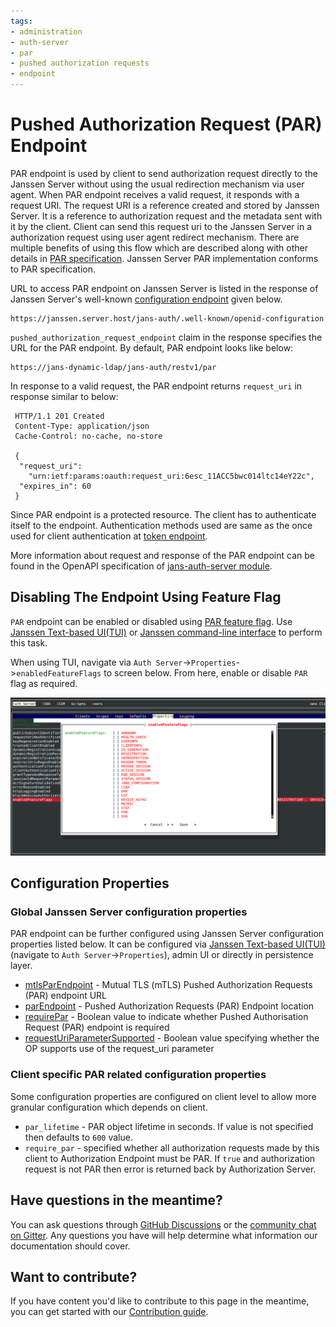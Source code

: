 ```yaml
---
tags:
- administration
- auth-server
- par
- pushed authorization requests
- endpoint
---
```


# Pushed Authorization Request (PAR) Endpoint

PAR endpoint is used by client to send authorization request directly to the Janssen Server without using the usual
redirection mechanism via user agent. When PAR endpoint receives a valid request, it responds with a request URI. 
The request URI is a reference created and stored by Janssen Server. It is a reference to  authorization request and 
the metadata sent with it by the client. Client can send this request uri to the Janssen Server in a authorization
request using user agent redirect mechanism. There are multiple benefits of using this flow which are described along 
with other details in [PAR specification](https://datatracker.ietf.org/doc/html/rfc9126). Janssen Server PAR implementation 
conforms to PAR specification.

URL to access PAR endpoint on Janssen Server is listed in the response of Janssen Server's well-known
[configuration endpoint](./configuration.md) given below.

```text
https://janssen.server.host/jans-auth/.well-known/openid-configuration
```

`pushed_authorization_request_endpoint` claim in the response specifies the URL for the PAR endpoint. By default, PAR endpoint looks
like below:

```
https://jans-dynamic-ldap/jans-auth/restv1/par
```

In response to a valid request, the PAR endpoint returns `request_uri` in response similar to below:

```
 HTTP/1.1 201 Created
 Content-Type: application/json
 Cache-Control: no-cache, no-store

 {
  "request_uri":
    "urn:ietf:params:oauth:request_uri:6esc_11ACC5bwc014ltc14eY22c",
  "expires_in": 60
 }
```

Since PAR endpoint is a protected resource. The client has to authenticate itself to the endpoint. Authentication 
methods used are same as the once used for client authentication at [token endpoint](./token.md#client-authentication). 

More information about request and response of the PAR endpoint can be found in
the OpenAPI specification of 
[jans-auth-server module](https://gluu.org/swagger-ui/?url=https://raw.githubusercontent.com/JanssenProject/jans/replace-janssen-version/jans-auth-server/docs/swagger.yaml#/Authorization/post_par).

## Disabling The Endpoint Using Feature Flag

`PAR` endpoint can be enabled or disabled using [PAR feature flag](../../reference/json/feature-flags/janssenauthserver-feature-flags.md#par).
Use [Janssen Text-based UI(TUI)](../../config-guide/config-tools/jans-tui/README.md) or [Janssen command-line interface](../../config-guide/config-tools/jans-cli/README.md) to perform this task.

When using TUI, navigate via `Auth Server`->`Properties`->`enabledFeatureFlags` to screen below. From here, enable or
disable `PAR` flag as required.

![](../../../assets/image-tui-enable-components.png)

## Configuration Properties

### Global Janssen Server configuration properties

PAR endpoint can be further configured using Janssen Server configuration properties listed below. It can be configured via
[Janssen Text-based UI(TUI)](../../config-guide/config-tools/jans-tui/README.md) (navigate to `Auth Server`->`Properties`), admin UI or directly in persistence layer.

- [mtlsParEndpoint](../../reference/json/properties/janssenauthserver-properties.md#mtlsparendpoint) - Mutual TLS (mTLS) Pushed Authorization Requests (PAR) endpoint URL
- [parEndpoint](../../reference/json/properties/janssenauthserver-properties.md#parendpoint) - Pushed Authorization Requests (PAR) Endpoint location
- [requirePar](../../reference/json/properties/janssenauthserver-properties.md#requirepar) - Boolean value to indicate whether Pushed Authorisation Request (PAR) endpoint is required
- [requestUriParameterSupported](../../reference/json/properties/janssenauthserver-properties.md#requesturiparametersupported) - Boolean value specifying whether the OP supports use of the request_uri parameter

### Client specific PAR related configuration properties

Some configuration properties are configured on client level to allow more granular configuration which depends on client.

- `par_lifetime` - PAR object lifetime in seconds. If value is not specified then defaults to `600` value.
- `require_par`  - specified whether all authorization requests made by this client to Authorization Endpoint must be PAR. If `true` and authorization request is not PAR then error is returned back by Authorization Server. 

## Have questions in the meantime?

You can ask questions through [GitHub Discussions](https://github.com/JanssenProject/jans/discussions) or the [community chat on Gitter](https://gitter.im/JanssenProject/Lobby). Any questions you have will help determine what information our documentation should cover.

## Want to contribute?

If you have content you'd like to contribute to this page in the meantime, you can get started with our [Contribution guide](https://docs.jans.io/head/CONTRIBUTING/).